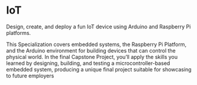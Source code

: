 # IoT

Design, create, and deploy a fun IoT device using Arduino and Raspberry Pi platforms.


This Specialization covers embedded systems, the Raspberry Pi Platform, and the Arduino 
environment for building devices that can control the physical world. In the final Capstone
Project, you’ll apply the skills you learned by designing, building, and testing a microcontroller-based
embedded system, producing a unique final project suitable for showcasing to future employers
